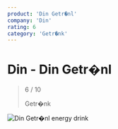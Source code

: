 ```yaml
---
product: 'Din Getr�nl'
company: 'Din'
rating: 6
category: 'Getr�nk'
---
```


# Din - Din Getr�nl
>
> 6 / 10
>
> Getr�nk

![Din Getr�nl](assets\din-din-getr�nl-ee30b2ac-b580-474c-bbc1-535764bc0575.jpg)
energy drink
